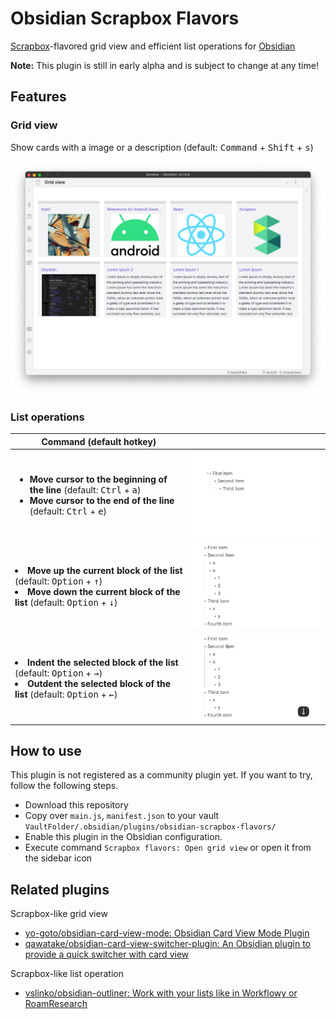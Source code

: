 # Obsidian Scrapbox Flavors

[Scrapbox](https://scrapbox.io/product)-flavored grid view and efficient list operations for [Obsidian](https://obsidian.md)

**Note:** This plugin is still in early alpha and is subject to change at any time!

## Features

### Grid view

Show cards with a image or a description (default: <kbd>Command</kbd> + <kbd>Shift</kbd> + <kbd>s</kbd>)

<img src="./docs/scrapbox-view.png" width="600px" />

### List operations

<table>
<thead>
<tr>
<th>Command (default hotkey)</th>
<th></th>
</tr>
</thead>
<tr>

<td>
<ul>
<li><b>Move cursor to the beginning of the line</b> (default: <kbd>Ctrl</kbd> + <kbd>a</kbd>)</li>
<li><b>Move cursor to the end of the line</b> (default: <kbd>Ctrl</kbd> + <kbd>e</kbd>)</li>
</ul>
</td>
<td>
<img src="./docs/move-cursor.gif" width="400px" />
</td>

</tr>
<tr>
<td>
<li><b>Move up the current block of the list</b> (default: <kbd>Option</kbd> + <kbd>↑</kbd>)</li>
<li><b>Move down the current block of the list</b> (default: <kbd>Option</kbd> + <kbd>↓</kbd>)</li>
</td>
<td>
<img src="./docs/move-up-down.gif" width="400px" />
</td>
</tr>

<tr>
<td>
<li><b>Indent the selected block of the list</b> (default: <kbd>Option</kbd> + <kbd>→</kbd>)</li>
<li><b>Outdent the selected block of the list</b> (default: <kbd>Option</kbd> + <kbd>←</kbd>)</li>
</td>
<td>
<img src="./docs/indent-outdent.gif" width="400px" />
</td>
</tr>
</table>

## How to use

This plugin is not registered as a community plugin yet.
If you want to try, follow the following steps.

-   Download this repository
-   Copy over `main.js`, `manifest.json` to your vault `VaultFolder/.obsidian/plugins/obsidian-scrapbox-flavors/`
-   Enable this plugin in the Obsidian configuration.
-   Execute command `Scrapbox flavors: Open grid view` or open it from the sidebar icon

## Related plugins

Scrapbox-like grid view

-   [yo-goto/obsidian-card-view-mode: Obsidian Card View Mode Plugin](https://github.com/yo-goto/obsidian-card-view-mode)
-   [qawatake/obsidian-card-view-switcher-plugin: An Obsidian plugin to provide a quick switcher with card view](https://github.com/qawatake/obsidian-card-view-switcher-plugin)

Scrapbox-like list operation

-   [vslinko/obsidian-outliner: Work with your lists like in Workflowy or RoamResearch](https://github.com/vslinko/obsidian-outliner)
